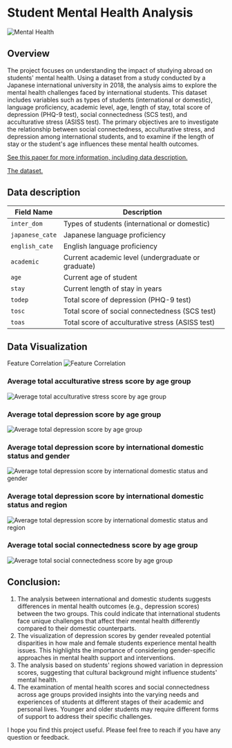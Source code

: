 # Student Mental Health Analysis
![Mental Health](images/mental_health.jpg)

## Overview
The project focuses on understanding the impact of studying abroad on students' mental health. Using a dataset from a study conducted by a Japanese international university in 2018, the analysis aims to explore the mental health challenges faced by international students. This dataset includes variables such as types of students (international or domestic), language proficiency, academic level, age, length of stay, total score of depression (PHQ-9 test), social connectedness (SCS test), and acculturative stress (ASISS test). The primary objectives are to investigate the relationship between social connectedness, acculturative stress, and depression among international students, and to examine if the length of stay or the student's age influences these mental health outcomes.

[See this paper for more information, including data description.](https://www.mdpi.com/2306-5729/4/3/124/htm)

[The dataset.](https://www.mdpi.com/2306-5729/4/3/124/s1)

## Data description
| Field Name    | Description                                      |
| ------------- | ------------------------------------------------ |
| `inter_dom`     | Types of students (international or domestic)   |
| `japanese_cate` | Japanese language proficiency                    |
| `english_cate`  | English language proficiency                     |
| `academic`      | Current academic level (undergraduate or graduate) |
| `age`           | Current age of student                           |
| `stay`          | Current length of stay in years                  |
| `todep`         | Total score of depression (PHQ-9 test)           |
| `tosc`          | Total score of social connectedness (SCS test)   |
| `toas`          | Total score of acculturative stress (ASISS test) |

## Data Visualization
Feature Correlation
![Feature Correlation](images/feature_correlation.png)

### Average total acculturative stress score by age group
![Average total acculturative stress score by age group](images/average_total_acculturative_strees_score_by_age_group.png)

### Average total depression score by age group
![Average total depression score by age group](images/average_total_depression_score_by_age_group.png)

### Average total depression score by international domestic status and gender
![Average total depression score by international domestic status and gender](images/average_total_depression_score_by_international_domestic_status_and_gender.png)

### Average total depression score by international domestic status and region
![Average total depression score by international domestic status and region](images/average_total_depression_score_by_international_domestic_status_and_region.png)

### Average total social connectedness score by age group
![Average total social connectedness score by age group](images/average_total_social_connectedness_score_by_age_group.png)

## Conclusion:
1) The analysis between international and domestic students suggests differences in mental health outcomes (e.g., depression scores) between the two groups. This could indicate that international students face unique challenges that affect their mental health differently compared to their domestic counterparts.
2) The visualization of depression scores by gender revealed potential disparities in how male and female students experience mental health issues. This highlights the importance of considering gender-specific approaches in mental health support and interventions.
3) The analysis based on students' regions showed variation in depression scores, suggesting that cultural background might influence students' mental health.
4) The examination of mental health scores and social connectedness across age groups provided insights into the varying needs and experiences of students at different stages of their academic and personal lives. Younger and older students may require different forms of support to address their specific challenges.

I hope you find this project useful. Please feel free to reach if you have any question or feedback.
